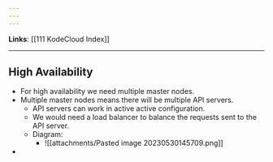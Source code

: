 ```yaml
---
---
---
```

**Links**: [[111 KodeCloud Index]]

---
## High Availability
- For high availability we need multiple master nodes.
- Multiple master nodes means there will be multiple API servers.
	- API servers can work in active active configuration.
	- We would need a load balancer to balance the requests sent to the API server.
	- Diagram:
		- ![[attachments/Pasted image 20230530145709.png]]
- 